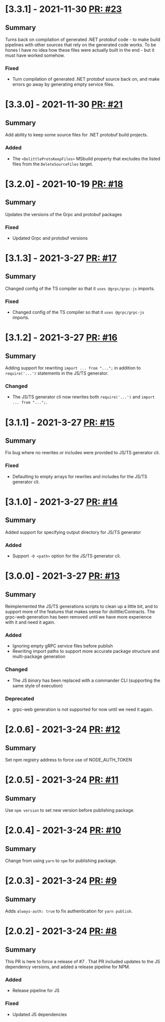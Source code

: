 # [3.3.1] - 2021-11-30 [PR: #23](https://github.com/dolittle/Protobuf/pull/23)
## Summary

Turns back on compilation of generated .NET protobuf code - to make build pipelines with other sources that rely on the generated code works. To be hones I have no idea how these files were actually built in the end - but it must have worked somehow.

### Fixed

- Turn compilation of generated .NET protobuf source back on, and make errors go away by generating empty service files.


# [3.3.0] - 2021-11-30 [PR: #21](https://github.com/dolittle/Protobuf/pull/21)
## Summary

Add ability to keep some source files for .NET protobuf build projects.

### Added

- The `<DolittleProtoKeepFiles>` MSbuild property that excludes the listed files from the `DeleteSourceFiles` target.


# [3.2.0] - 2021-10-19 [PR: #18](https://github.com/dolittle/Protobuf/pull/18)
## Summary

Updates the versions of the Grpc and protobuf packages

### Fixed

- Updated Grpc and protobuf versions


# [3.1.3] - 2021-3-27 [PR: #17](https://github.com/dolittle/Protobuf/pull/17)
## Summary

Changed config of the TS compiler so that it `uses @grpc/grpc-js` imports.

### Fixed

- Changed config of the TS compiler so that it `uses @grpc/grpc-js` imports.


# [3.1.2] - 2021-3-27 [PR: #16](https://github.com/dolittle/Protobuf/pull/16)
## Summary

Adding support for rewriting `import ... from "...";` in addition to `require('...')` statements in the JS/TS generator.

### Changed

- The JS/TS generator cli now rewrites both `require('...')` and `import ... from "...";`.


# [3.1.1] - 2021-3-27 [PR: #15](https://github.com/dolittle/Protobuf/pull/15)
## Summary

Fix bug where no rewrites or includes were provided to JS/TS generator cli.

### Fixed

- Defaulting to empty arrays for rewrites and includes for the JS/TS generator cli.


# [3.1.0] - 2021-3-27 [PR: #14](https://github.com/dolittle/Protobuf/pull/14)
## Summary

Added support for specifying output directory for JS/TS generator

### Added

- Support `-O <path>` option for the JS/TS generator cli.


# [3.0.0] - 2021-3-27 [PR: #13](https://github.com/dolittle/Protobuf/pull/13)
## Summary

Reimplemented the JS/TS generations scripts to clean up a little bit, and to support more of the features that makes sense for dolittle/Contracts. The grpc-web generation has been removed until we have more experience with it and need it again.

### Added

- Ignoring empty gRPC service files before publish
- Rewriting import paths to support more accurate package structure and multi-package generation

### Changed

- The JS _binary_ has been replaced with a commander CLI (supporting the same style of execution)

### Deprecated

- grpc-web generation is not supported for now until we need it again.


# [2.0.6] - 2021-3-24 [PR: #12](https://github.com/dolittle/Protobuf/pull/12)
## Summary

Set npm registry address to force use of NODE_AUTH_TOKEN


# [2.0.5] - 2021-3-24 [PR: #11](https://github.com/dolittle/Protobuf/pull/11)
## Summary

Use `npm version` to set new version before publishing package.


# [2.0.4] - 2021-3-24 [PR: #10](https://github.com/dolittle/Protobuf/pull/10)
## Summary

Change from using `yarn` to `npm` for publishing package.


# [2.0.3] - 2021-3-24 [PR: #9](https://github.com/dolittle/Protobuf/pull/9)
## Summary

Adds `always-auth: true` to fix authentication for `yarn publish`.


# [2.0.2] - 2021-3-24 [PR: #8](https://github.com/dolittle/Protobuf/pull/8)
## Summary
This PR is here to force a release of #7 . That PR included updates to the JS dependency versions, and added a release pipeline for NPM.

### Added

- Release pipeline for JS

### Fixed

- Updated JS dependencies


